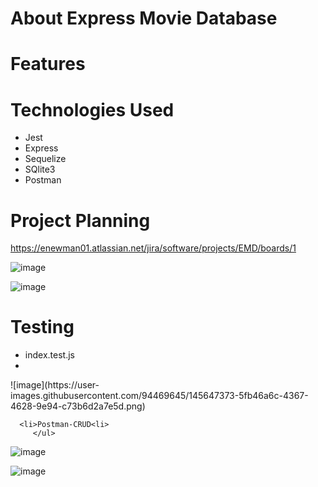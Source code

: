 # About Express Movie Database

# Features

# Technologies Used
<ul>
      <li>Jest</li>
      <li>Express</li>
      <li>Sequelize</li>
      <li>SQlite3</li>
      <li>Postman</li>
  </ul>
  
# Project Planning
   https://enewman01.atlassian.net/jira/software/projects/EMD/boards/1  
  
  ![image](https://user-images.githubusercontent.com/94469645/145624377-af419ebd-c7da-48d1-a52d-e3137e533026.png)
  
 
  ![image](https://user-images.githubusercontent.com/94469645/145626945-61912faa-30a9-4497-9819-f5457d7832b4.png)

  
  

  
# Testing
<ul>
      <li>index.test.js<li>
         </ul>
  ![image](https://user-images.githubusercontent.com/94469645/145647373-5fb46a6c-4367-4628-9e94-c73b6d2a7e5d.png)
      </ul>

      <li>Postman-CRUD<li>
         </ul>
  ![image](https://user-images.githubusercontent.com/94469645/145646951-0e4b2f9d-f705-4493-87d2-42da4783a30b.png)
      
      
 ![image](https://user-images.githubusercontent.com/94469645/145649563-6a77a8d7-333a-4692-8a8e-e669636bfb42.png)


  
  
  
